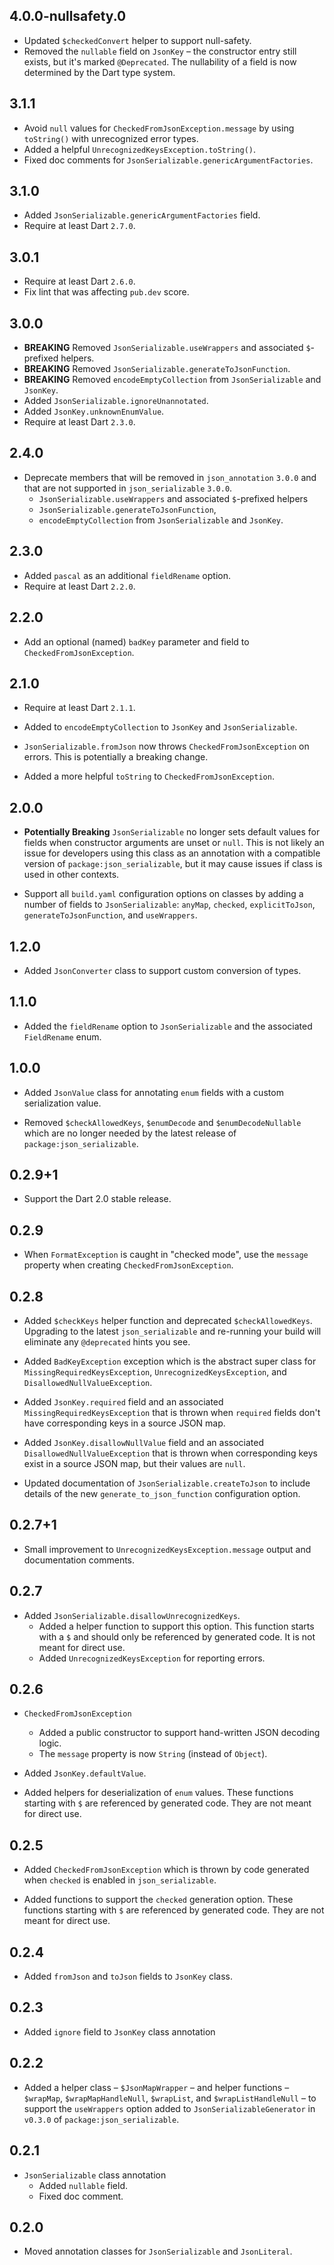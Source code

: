 ## 4.0.0-nullsafety.0

- Updated `$checkedConvert` helper to support null-safety.
- Removed the `nullable` field on `JsonKey` – the constructor entry still
  exists, but it's marked `@Deprecated`. The nullability of a field is now
  determined by the Dart type system.

## 3.1.1

- Avoid `null` values for `CheckedFromJsonException.message` by using
  `toString()` with unrecognized error types.
- Added a helpful `UnrecognizedKeysException.toString()`.
- Fixed doc comments for `JsonSerializable.genericArgumentFactories`.

## 3.1.0

- Added `JsonSerializable.genericArgumentFactories` field.
- Require at least Dart `2.7.0`.

## 3.0.1

- Require at least Dart `2.6.0`.
- Fix lint that was affecting `pub.dev` score.

## 3.0.0

- **BREAKING** Removed `JsonSerializable.useWrappers` and associated
  `$`-prefixed helpers.
- **BREAKING** Removed `JsonSerializable.generateToJsonFunction`.
- **BREAKING** Removed `encodeEmptyCollection` from `JsonSerializable` and
  `JsonKey`.
- Added `JsonSerializable.ignoreUnannotated`.
- Added `JsonKey.unknownEnumValue`.
- Require at least Dart `2.3.0`.

## 2.4.0

- Deprecate members that will be removed in `json_annotation` `3.0.0` and that
  are not supported in `json_serializable` `3.0.0`.
  - `JsonSerializable.useWrappers` and associated `$`-prefixed helpers
  - `JsonSerializable.generateToJsonFunction`,
  - `encodeEmptyCollection` from `JsonSerializable` and `JsonKey`.

## 2.3.0

- Added `pascal` as an additional `fieldRename` option.
- Require at least Dart `2.2.0`.

## 2.2.0

- Add an optional (named) `badKey` parameter and field to
  `CheckedFromJsonException`.

## 2.1.0

- Require at least Dart `2.1.1`.

- Added to `encodeEmptyCollection` to `JsonKey` and `JsonSerializable`.

- `JsonSerializable.fromJson` now throws `CheckedFromJsonException` on errors.
  This is potentially a breaking change.

- Added a more helpful `toString` to `CheckedFromJsonException`.

## 2.0.0

- **Potentially Breaking** `JsonSerializable` no longer sets default values for
  fields when constructor arguments are unset or `null`. This is not likely an
  issue for developers using this class as an annotation with a compatible
  version of `package:json_serializable`, but it may cause issues if class is
  used in other contexts.

- Support all `build.yaml` configuration options on classes by adding a number
  of fields to `JsonSerializable`: `anyMap`, `checked`, `explicitToJson`,
  `generateToJsonFunction`, and `useWrappers`.

## 1.2.0

- Added `JsonConverter` class to support custom conversion of types.

## 1.1.0

- Added the `fieldRename` option to `JsonSerializable` and the associated
  `FieldRename` enum.

## 1.0.0

- Added `JsonValue` class for annotating `enum` fields with a custom
  serialization value.

- Removed `$checkAllowedKeys`, `$enumDecode` and `$enumDecodeNullable` which are
  no longer needed by the latest release of `package:json_serializable`.

## 0.2.9+1

- Support the Dart 2.0 stable release.

## 0.2.9

- When `FormatException` is caught in "checked mode", use the `message` property
  when creating `CheckedFromJsonException`.

## 0.2.8

- Added `$checkKeys` helper function and deprecated `$checkAllowedKeys`.
  Upgrading to the latest `json_serializable` and re-running your build will
  eliminate any `@deprecated` hints you see.

- Added `BadKeyException` exception which is the abstract super class for
  `MissingRequiredKeysException`, `UnrecognizedKeysException`, and
  `DisallowedNullValueException`.

- Added `JsonKey.required` field and an associated
  `MissingRequiredKeysException` that is thrown when `required` fields don't
  have corresponding keys in a source JSON map.

- Added `JsonKey.disallowNullValue` field and an associated
  `DisallowedNullValueException` that is thrown when corresponding keys exist in
  a source JSON map, but their values are `null`.

- Updated documentation of `JsonSerializable.createToJson` to include details of
  the new `generate_to_json_function` configuration option.

## 0.2.7+1

- Small improvement to `UnrecognizedKeysException.message` output and
  documentation comments.

## 0.2.7

- Added `JsonSerializable.disallowUnrecognizedKeys`.
  - Added a helper function to support this option. This function starts with a
    `$` and should only be referenced by generated code. It is not meant for
    direct use.
  - Added `UnrecognizedKeysException` for reporting errors.

## 0.2.6

- `CheckedFromJsonException`

  - Added a public constructor to support hand-written JSON decoding logic.
  - The `message` property is now `String` (instead of `Object`).

- Added `JsonKey.defaultValue`.

- Added helpers for deserialization of `enum` values. These functions starting
  with `$` are referenced by generated code. They are not meant for direct use.

## 0.2.5

- Added `CheckedFromJsonException` which is thrown by code generated when
  `checked` is enabled in `json_serializable`.

- Added functions to support the `checked` generation option. These functions
  starting with `$` are referenced by generated code. They are not meant for
  direct use.

## 0.2.4

- Added `fromJson` and `toJson` fields to `JsonKey` class.

## 0.2.3

- Added `ignore` field to `JsonKey` class annotation

## 0.2.2

- Added a helper class – `$JsonMapWrapper` – and helper functions – `$wrapMap`,
  `$wrapMapHandleNull`, `$wrapList`, and `$wrapListHandleNull` – to support the
  `useWrappers` option added to `JsonSerializableGenerator` in `v0.3.0` of
  `package:json_serializable`.

## 0.2.1

- `JsonSerializable` class annotation
  - Added `nullable` field.
  - Fixed doc comment.

## 0.2.0

- Moved annotation classes for `JsonSerializable` and `JsonLiteral`.
